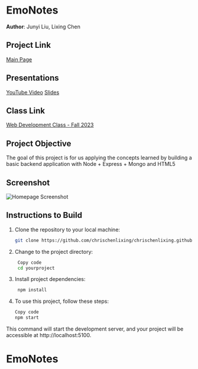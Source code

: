 # EmoNotes

**Author**: Junyi Liu, Lixing Chen

## Project Link

[Main Page]()

## Presentations

[YouTube Video](https://www.youtube.com/watch?v=_50LUIQIwgs) 
[Slides](https://docs.google.com/presentation/d/1XGUgE0xYDz4MeAFfKxZOGgpzU6a0xOfBnadHk00XB_E/edit#slide=id.p)   

## Class Link

[Web Development Class - Fall 2023](https://johnguerra.co/classes/webDevelopment_fall_2023/)

## Project Objective

The goal of this project is for us applying the concepts learned by building a basic backend application with Node + Express + Mongo and HTML5

## Screenshot

![Homepage Screenshot](./chrisWebP1/assets/img/homepageshot.jpg)

## Instructions to Build

1. Clone the repository to your local machine:

   ```bash
   git clone https://github.com/chrischenlixing/chrischenlixing.github.io.git
   ```
2. Change to the project directory:

   ``` bash
    Copy code
    cd yourproject
   ```
3. Install project dependencies:
   ``` bash
    npm install
    ```
4. To use this project, follow these steps:

    ``` bash
    Copy code
    npm start
    ``` 
This command will start the development server, and your project will be accessible at http://localhost:5100.

# EmoNotes
